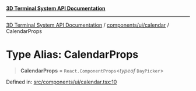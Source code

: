 [**3D Terminal System API Documentation**](../../../../README.md)

***

[3D Terminal System API Documentation](../../../../README.md) / [components/ui/calendar](../README.md) / CalendarProps

# Type Alias: CalendarProps

> **CalendarProps** = `React.ComponentProps`\<*typeof* `DayPicker`\>

Defined in: [src/components/ui/calendar.tsx:10](https://github.com/Dicommunitas/ThreeJS_Terminal_3D/blob/ddd5d4bcdcae7e6ea863634448491f6c8a8bd764/src/components/ui/calendar.tsx#L10)
